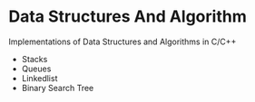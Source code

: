 # Data Structures And Algorithm
 Implementations of Data Structures and Algorithms in C/C++

 - Stacks
 - Queues
 - Linkedlist
 - Binary Search Tree